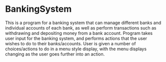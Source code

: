 # BankingSystem
This is a program for a banking system that can manage different banks
and individual accounts of each bank, as well as perform transactions
such as withdrawing and depositing money from a bank account.
Program takes user input for the banking system, and performs actions
that the user wishes to do to their banks/accounts.
User is given a number of choices/actions to do in a menu style display,
with the menu displays changing as the user goes further into an action.